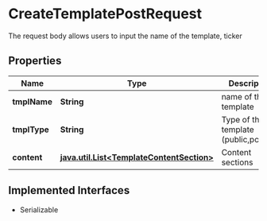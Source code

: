 

# CreateTemplatePostRequest

The request body allows users to input the name of the template, ticker

## Properties

Name | Type | Description | Notes
------------ | ------------- | ------------- | -------------
**tmplName** | **String** | name of the template |  [optional]
**tmplType** | **String** | Type of the template (public,pc,pe,fi) |  [optional]
**content** | [**java.util.List&lt;TemplateContentSection&gt;**](TemplateContentSection.md) | Content sections |  [optional]


## Implemented Interfaces

* Serializable


